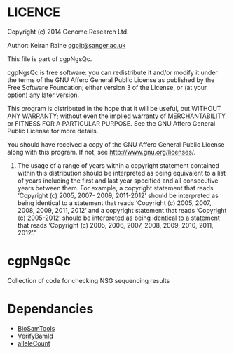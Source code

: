 LICENCE
=======
Copyright (c) 2014 Genome Research Ltd.

Author: Keiran Raine <cgpit@sanger.ac.uk>

This file is part of cgpNgsQc.

cgpNgsQc is free software: you can redistribute it and/or modify it under
the terms of the GNU Affero General Public License as published by the Free
Software Foundation; either version 3 of the License, or (at your option) any
later version.

This program is distributed in the hope that it will be useful, but WITHOUT
ANY WARRANTY; without even the implied warranty of MERCHANTABILITY or FITNESS
FOR A PARTICULAR PURPOSE. See the GNU Affero General Public License for more
details.

You should have received a copy of the GNU Affero General Public License
along with this program. If not, see <http://www.gnu.org/licenses/>.

1. The usage of a range of years within a copyright statement contained within
this distribution should be interpreted as being equivalent to a list of years
including the first and last year specified and all consecutive years between
them. For example, a copyright statement that reads ‘Copyright (c) 2005, 2007-
2009, 2011-2012’ should be interpreted as being identical to a statement that
reads ‘Copyright (c) 2005, 2007, 2008, 2009, 2011, 2012’ and a copyright
statement that reads ‘Copyright (c) 2005-2012’ should be interpreted as being
identical to a statement that reads ‘Copyright (c) 2005, 2006, 2007, 2008,
2009, 2010, 2011, 2012’."

cgpNgsQc
========

Collection of code for checking NSG sequencing results

Dependancies
============

* [BioSamTools](http://search.cpan.org/~lds/Bio-SamTools/)
* [VerifyBamId](http://genome.sph.umich.edu/wiki/VerifyBamID)
* [alleleCount](https://github.com/cancerit/alleleCount)
